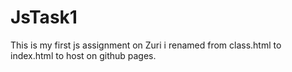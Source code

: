 # JsTask1
This is my first js assignment on Zuri
i renamed from  class.html to index.html to host on github pages.
